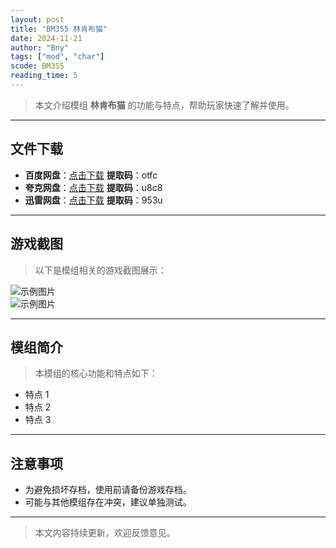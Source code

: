 ```yaml
---
layout: post
title: "BM355 林肯布猫"
date: 2024-11-21
author: "Bny"
tags: ["mod", "char"]
scode: BM355
reading_time: 5
---
```


> 本文介绍模组 **林肯布猫** 的功能与特点，帮助玩家快速了解并使用。

---





## 文件下载
- **百度网盘**：[点击下载](https://pan.baidu.com/s/1f2wX_6LELfoaueJ6T9UI4A?pwd=otfc)  **提取码**：otfc  
- **夸克网盘**：[点击下载](https://pan.quark.cn/s/47fe4085c09c?pwd=u8c8)  **提取码**：u8c8  
- **迅雷网盘**：[点击下载](https://pan.xunlei.com/s/VOCCbVnwFolzLDug9ab7Ib0uA1?pwd=953u)  **提取码**：953u  

---

## 游戏截图
> 以下是模组相关的游戏截图展示：

![示例图片](https://example.com/screenshot1.jpg)  
![示例图片](https://example.com/screenshot2.jpg)

---

## 模组简介
> 本模组的核心功能和特点如下：
- 特点 1
- 特点 2
- 特点 3

---

## 注意事项
- 为避免损坏存档，使用前请备份游戏存档。
- 可能与其他模组存在冲突，建议单独测试。

---

> 本文内容持续更新，欢迎反馈意见。
